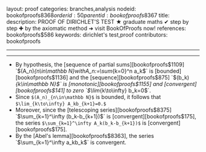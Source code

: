 layout: proof
categories: branches,analysis
nodeid: bookofproofs$8368
orderid: 50
parentid: bookofproofs$8367
title: 
description: PROOF OF DIRICHLET'S TEST ★ graduate maths ✔ step by step ✚ by the axiomatic method ➜ visit BookOfProofs now!
references: bookofproofs$586
keywords: dirichlet's test,proof
contributors: bookofproofs

---


---

* By hypothesis, the [sequence of partial sums][bookofproofs$1109] `$(A_n)_{n\in\mathbb N}$` with `$A_n:=\sum_{k=0}^n a_k$` is [bounded][bookofproofs$1136] and the [sequence][bookofproofs$875] `$(b_k)_{k\in\mathbb N}$` is [monotonic][bookofproofs$1155] and [convergent][bookofproofs$141] to zero `$\lim_{k\to\infty} b_k=0$`.
* Since `$(A_n)_{n\in\mathbb N}$` is bounded, it follows that `$\lim_{k\to\infty} A_kb_{k+1}=0.$` 
* Moreover, since the [telescoping series][bookofproofs$8375] `$\sum_{k=1}^\infty (b_k-b_{k+1})$` is [convergent][bookofproofs$175], the series `$\sum_{k=1}^\infty A_k(b_k-b_{k+1})$` is [convergent][bookofproofs$175].
* By the [Abel's lemma][bookofproofs$8363], the series  `$\sum_{k=1}^\infty a_kb_k$` is convergent.


